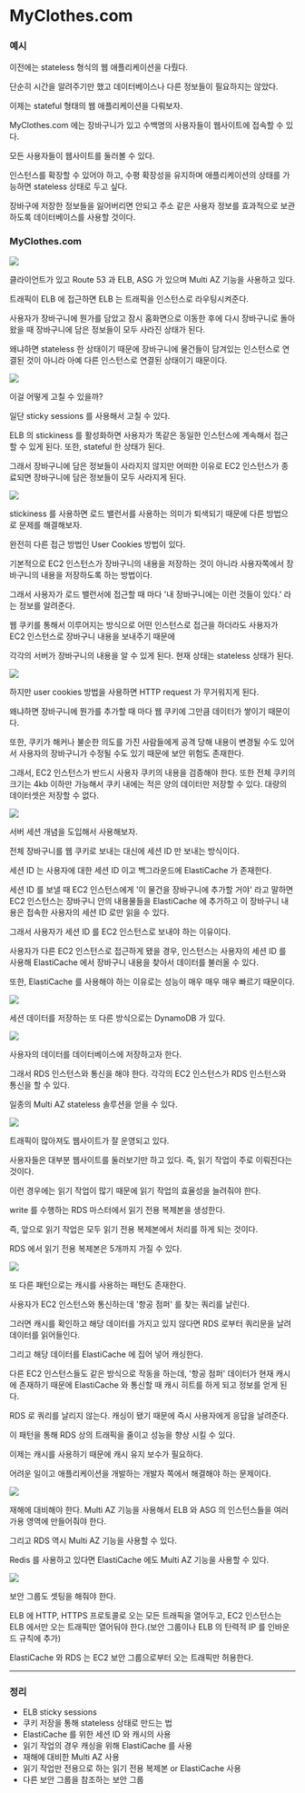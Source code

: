 # MyClothes.com

### 예시

이전에는 stateless 형식의 웹 애플리케이션을 다뤘다.

단순히 시간을 알려주기만 했고 데이터베이스나 다른 정보들이 필요하지는 않았다.

이제는 stateful 형태의 웹 애플리케이션을 다뤄보자.

MyClothes.com 에는 장바구니가 있고 수백명의 사용자들이 웹사이트에 접속할 수 있다.

모든 사용자들이 웹사이트를 둘러볼 수 있다.

인스턴스를 확장할 수 있어야 하고, 수평 확장성을 유지하며 애플리케이션의 상태를 가능하면 stateless 상태로 두고 싶다.

장바구에 저장한 정보들을 잃어버리면 안되고 주소 같은 사용자 정보를 효과적으로 보관하도록 데이터베이스를 사용할 것이다.

### MyClothes.com

![](images/12.png)

클라이언트가 있고 Route 53 과 ELB, ASG 가 있으며 Multi AZ 기능을 사용하고 있다.

트래픽이 ELB 에 접근하면 ELB 는 트래픽을 인스턴스로 라우팅시켜준다.

사용자가 장바구니에 뭔가를 담았고 잠시 홈화면으로 이동한 후에 다시 장바구니로 돌아왔을 때 장바구니에 담은 정보들이 모두 사라진 상태가 된다.

왜냐하면 stateless 한 상태이기 때문에 장바구니에 물건들이 담겨있는 인스턴스로 연결된 것이 아니라 아예 다른 인스턴스로 연결된 상태이기 때문이다.

![](images/13.png)

이걸 어떻게 고칠 수 있을까?

일단 sticky sessions 를 사용해서 고칠 수 있다.

ELB 의 stickiness 를 활성화하면 사용자가 똑같은 동일한 인스턴스에 계속해서 접근할 수 있게 된다. 또한, stateful 한 상태가 된다.

그래서 장바구니에 담은 정보들이 사라지지 않지만 어떠한 이유로 EC2 인스턴스가 종료되면 장바구니에 담은 정보들이 모두 사라지게 된다.

![](images/14.png)

stickiness 를 사용하면 로드 밸런서를 사용하는 의미가 퇴색되기 때문에 다른 방법으로 문제를 해결해보자.

완전히 다른 접근 방법인 User Cookies 방법이 있다.

기본적으로 EC2 인스턴스가 장바구니의 내용을 저장하는 것이 아니라 사용자쪽에서 장바구니의 내용을 저장하도록 하는 방법이다.

그래서 사용자가 로드 밸런서에 접근할 때 마다 '내 장바구니에는 이런 것들이 있다.' 라는 정보를 알려준다.

웹 쿠키를 통해서 이루어지는 방식으로 어떤 인스턴스로 접근을 하더라도 사용자가 EC2 인스턴스로 장바구니 내용을 보내주기 때문에 

각각의 서버가 장바구니의 내용을 알 수 있게 된다. 현재 상태는 stateless 상태가 된다.

![](images/15.png)

하지만 user cookies 방법을 사용하면 HTTP request 가 무거워지게 된다.

왜냐하면 장바구니에 뭔가를 추가할 때 마다 웹 쿠키에 그만큼 데이터가 쌓이기 때문이다.

또한, 쿠키가 해커나 불순한 의도를 가진 사람들에게 공격 당해 내용이 변경될 수도 있어서 사용자의 장바구니가 수정될 수도 있기 때문에 보안 위험도 존재한다.

그래서, EC2 인스턴스가 반드시 사용자 쿠키의 내용을 검증해야 한다. 또한 전체 쿠키의 크기는 4kb 이하만 가능해서 쿠키 내에는 적은 양의 데이터만 저장할 수 있다. 대량의 데이터셋은 저장할 수 없다.

![](images/16.png)

서버 세션 개념을 도입해서 사용해보자.

전체 장바구니를 웹 쿠키로 보내는 대신에 세션 ID 만 보내는 방식이다.

세션 ID 는 사용자에 대한 세션 ID 이고 백그라운드에 ElastiCache 가 존재한다.

세션 ID 를 보낼 때 EC2 인스턴스에게 '이 물건을 장바구니에 추가할 거야' 라고 말하면 EC2 인스턴스는 장바구니 안의 내용물들을 ElastiCache 에 추가하고 이 장바구니 내용은 접속한 사용자의 세션 ID 로만 읽을 수 있다.

그래서 사용자가 세션 ID 를 EC2 인스턴스로 보내야 하는 이유이다.

사용자가 다른 EC2 인스턴스로 접근하게 됐을 경우, 인스턴스는 사용자의 세션 ID 를 사용해 ElastiCache 에서 장바구니 내용을 찾아서 데이터를 불러올 수 있다.

또한, ElastiCache 를 사용해야 하는 이유로는 성능이 매우 매우 매우 빠르기 때문이다.

![](images/17.png)

세션 데이터를 저장하는 또 다른 방식으로는 DynamoDB 가 있다.

![](images/18.png)

사용자의 데이터를 데이터베이스에 저장하고자 한다.

그래서 RDS 인스턴스와 통신을 해야 한다. 각각의 EC2 인스턴스가 RDS 인스턴스와 통신을 할 수 있다.

일종의 Multi AZ stateless 솔루션을 얻을 수 있다.

![](images/19.png)

트래픽이 많아져도 웹사이트가 잘 운영되고 있다.

사용자들은 대부분 웹사이트를 둘러보기만 하고 있다. 즉, 읽기 작업이 주로 이뤄진다는 것이다.

이런 경우에는 읽기 작업이 많기 때문에 읽기 작업의 효율성을 늘려줘야 한다.

write 를 수행하는 RDS 마스터에서 읽기 전용 복제본을 생성한다.

즉, 앞으로 읽기 작업은 모두 읽기 전용 복제본에서 처리를 하게 되는 것이다.

RDS 에서 읽기 전용 복제본은 5개까지 가질 수 있다. 

![](images/20.png)

또 다른 패턴으로는 캐시를 사용하는 패턴도 존재한다.

사용자가 EC2 인스턴스와 통신하는데 '항공 점퍼' 를 찾는 쿼리를 날린다.

그러면 캐시를 확인하고 해당 데이터를 가지고 있지 않다면 RDS 로부터 쿼리문을 날려 데이터를 읽어들인다.

그리고 해당 데이터를 ElastiCache 에 집어 넣어 캐싱한다.

다른 EC2 인스턴스들도 같은 방식으로 작동을 하는데, '항공 점퍼' 데이터가 현재 캐시에 존재하기 때문에 ElastiCache 와 통신할 때 캐시 히트를 하게 되고 정보를 얻게 된다.

RDS 로 쿼리를 날리지 않는다. 캐싱이 됐기 때문에 즉시 사용자에게 응답을 날려준다.

이 패턴을 통해 RDS 상의 트래픽을 줄이고 성능을 향상 시킬 수 있다.

이제는 캐시를 사용하기 때문에 캐시 유지 보수가 필요하다.

어려운 일이고 애플리케이션을 개발하는 개발자 쪽에서 해결해야 하는 문제이다.

![](images/21.png)

재해에 대비해야 한다. Multi AZ 기능을 사용해서 ELB 와 ASG 의 인스턴스들을 여러 가용 영역에 만들어줘야 한다.

그리고 RDS 역시 Multi AZ 기능을 사용할 수 있다.

Redis 를 사용하고 있다면 ElastiCache 에도 Multi AZ 기능을 사용할 수 있다.

![](images/22.png)

보안 그룹도 셋팅을 해줘야 한다.

ELB 에 HTTP, HTTPS 프로토콜로 오는 모든 트래픽을 열어두고, EC2 인스턴스는 ELB 에서만 오는 트래픽만 열어둬야 한다.(보안 그룹이나 ELB 의 탄력적 IP 를 인바운드 규칙에 추가)

ElastiCache 와 RDS 는 EC2 보안 그룹으로부터 오는 트래픽만 허용한다. 

***

### 정리

- ELB sticky sessions
- 쿠키 저장을 통해 stateless 상태로 만드는 법
- ElastiCache 를 위한 세션 ID 와 캐시의 사용
- 읽기 작업의 경우 캐싱을 위해 ElastiCache 를 사용
- 재해에 대비한 Multi AZ 사용
- 읽기 작업만 전용으로 하는 읽기 전용 복제본 or ElastiCache 사용
- 다른 보안 그룹을 참조하는 보안 그룹